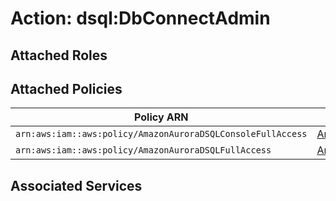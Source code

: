 # Action: dsql:DbConnectAdmin

## Attached Roles

## Attached Policies

| Policy ARN | Policy Name |
|------------|-------------|
| `arn:aws:iam::aws:policy/AmazonAuroraDSQLConsoleFullAccess` | [AmazonAuroraDSQLConsoleFullAccess](../policies.md#amazonauroradsqlconsolefullaccess) |
| `arn:aws:iam::aws:policy/AmazonAuroraDSQLFullAccess` | [AmazonAuroraDSQLFullAccess](../policies.md#amazonauroradsqlfullaccess) |

## Associated Services

